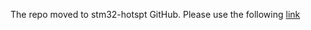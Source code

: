 
The repo moved to stm32-hotspt GitHub. Please use the following [link](https://github.com/stm32-hotspot/STM32U5_AWS_Virtual_Workshop_2023)
